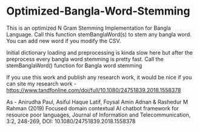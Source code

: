 # Optimized-Bangla-Word-Stemming
This is an optimized N Gram Stemming Implementation for Bangla Language. Call this function stemBanglaWord(s) to stem any bangla word. You can add new word if you modify the CSV. 

Initial dictionary loading and preprocessing is kinda slow here but after the preprocess every bangla word stemming is pretty fast.
Call the stemBanglaWord() function for Bangla word stemming


If you use this work and publish any research work, it would be nice if you can site my research work - 
https://www.tandfonline.com/doi/full/10.1080/24751839.2018.1558378

As -
Anirudha Paul, Asiful Haque Latif, Foysal Amin Adnan & Rashedur M Rahman (2019) Focused domain contextual AI chatbot framework for resource poor languages, Journal of Information and Telecommunication, 3:2, 248-269, DOI: 10.1080/24751839.2018.1558378
